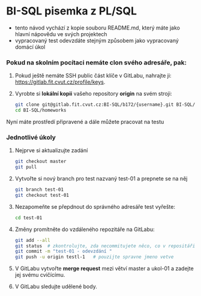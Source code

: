 # BI-SQL pisemka z PL/SQL

  * tento návod vychází z kopie souboru README.md, který máte jako hlavní nápovědu ve svých projektech
  * vypracovaný test odevzdáte stejným způsobem jako vypracovaný domácí úkol

### Pokud na skolním pocítaci nemáte clon svého adresáře, pak:

1. Pokud ještě nemáte SSH public část klíče v GitLabu, nahrajte ji: https://gitlab.fit.cvut.cz/profile/keys.
2. Vyrobte si **lokální kopii** vašeho repository **origin** na svém stroji:

    ```sh
    git clone git@gitlab.fit.cvut.cz:BI-SQL/b172/{username}.git BI-SQL/homeworks  # pouzije spravný kod semestru a username
    cd BI-SQL/homeworks
    ```

Nyní máte prostředí připravené a dále můžete pracovat na testu

### Jednotlivé úkoly

1. Nejprve si aktualizujte zadání

   ```sh
   git checkout master
   git pull
   ```

2. Vytvořte si nový branch pro  test nazvaný test-01 a prepnete se na něj

    ```sh
    git branch test-01
    git checkout test-01
    ```

3. Nezapomeňte se přepdnout do správného adresáře  test vyřešte:

   ```sh
   cd test-01
   ```

4. Změny promítněte do vzdáleného repozitáře na GitLabu:

    ```sh
    git add --all
    git status  # zkontrolujte, zda necommitujete něco, co v repositáři být nemá
    git commit -m "test-01 - odevzdání "
    git push -u origin testl-1   # pouzijte spravne jmeno vetve
    ```

5. V GitLabu vytvořte **merge request** mezi větví master a ukol-01 a zadejte jej svému cvičícímu.
6. V GitLabu sledujte udělené body.


